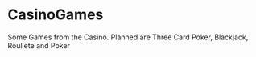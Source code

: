 # CasinoGames
Some Games from the Casino. Planned are Three Card Poker, Blackjack, Roullete and Poker
